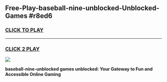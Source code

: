 
## Free-Play-baseball-nine-unblocked-Unblocked-Games #r8ed6
<h3>
<a href="https://news.freeplayer.one?title=baseball-nine-unblocked&ref=8M">CLICK TO PLAY</a></h3>
<hr>

<h3>
<a href="https://news.freeplayer.one?title=baseball-nine-unblocked&ref=8M">CLICK 2 PLAY</a>
  
</h3>

<a href="https://news.freeplayer.one?title=baseball-nine-unblocked&ref=8M"><img src="https://clearcache.store/games.png"></a>


**baseball-nine-unblocked games unblocked: Your Gateway to Fun and Accessible Online Gaming**
